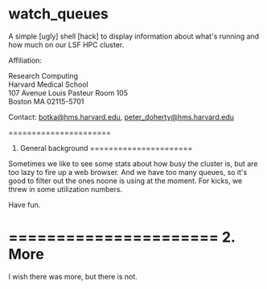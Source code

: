 watch_queues
=============

A simple [ugly] shell [hack] to display information about what's running and how much  on our LSF HPC cluster.

Affiliation: 

Research Computing<br>
Harvard Medical School<br>
107 Avenue Louis Pasteur Room 105 <br>
Boston MA 02115-5701

Contact: botka@hms.harvard.edu, peter_doherty@hms.harvard.edu

======================
1. General background
======================

Sometimes we like to see some stats about how busy the cluster is, but are too lazy to fire up a web browser.  And we have too many queues, so it's good to filter out the ones noone is using at the moment.  For kicks, we threw in some utilization numbers.

Have fun.

======================
2. More
======================


I wish there was more, but there is not.
